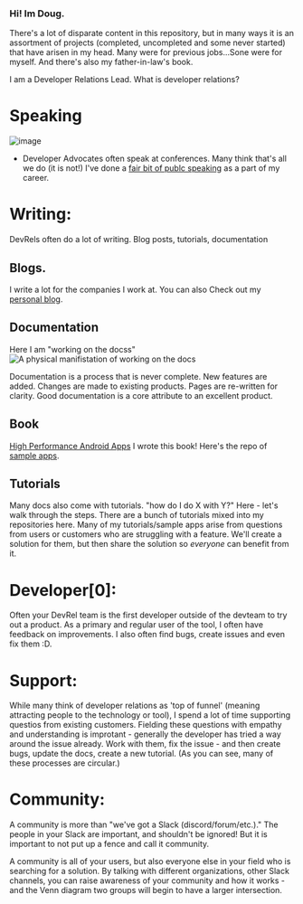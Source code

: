 ### Hi! Im Doug.

There's a lot of disparate content in this repository, but in many ways it is an assortment of projects (completed, uncompleted and some never started) that have arisen in my head.  Many were for previous jobs...Sone were for myself.  And there's also my father-in-law's book.

I am a Developer Relations Lead.  What is developer relations?


# Speaking
![image](https://github.com/dougsillars/dougsillars/assets/1514288/f92b60ba-6f9f-49d2-a116-ff78c02f9db5)

* Developer Advocates often speak at conferences.  Many think that's all we do (it is not!) I've done a [fair bit of publc speaking](https://speakofthedevrel.cloud/speaking) as a part of my career.

# Writing:

DevRels often do a lot of writing.  Blog posts, tutorials, documentation

## Blogs.  

I write a lot for the companies I work at.  You can also Check out my [personal blog](https://speakofthedevrel.cloud).

## Documentation

Here I am "working on the docss"
![A physical manifistation of working on the docs](https://github.com/dougsillars/dougsillars/assets/1514288/4e3c8d9c-71e9-4b4d-a8c1-eaeba14dd844)

Documentation is a process that is never complete. New features are added.  Changes are made to existing products.  Pages are re-written for clarity.  Good documentation is a core attribute to an excellent product.

## Book
[High Performance Android Apps](https://drive.google.com/file/d/0B9m5z_nQjKE2Vmp1WkwtQjlPVkU/view?usp=sharing&resourcekey=0-FTIvkdmwgF9IJgidyDCYlw)  I wrote this book!  Here's the repo of [sample apps](https://github.com/dougsillars/HighPerformanceAndroidApps).


## Tutorials

Many docs also come with tutorials. "how do I do X with Y?"  Here - let's walk through the steps.  There are a bunch of tutorials mixed into my repositories here.  Many of my tutorials/sample apps arise from questions from users or customers who are struggling with a feature. We'll create a solution for them, but then share the solution so *everyone* can benefit from it.

# Developer[0]:  
Often your DevRel team is the first developer outside of the devteam to try out a product.  As a primary and regular user of the tool, I often have feedback on improvements.  I also often find bugs, create issues and even fix them :D.  

# Support: 
While many think of developer relations as 'top of funnel' (meaning attracting people to the technology or tool), I spend a lot of time supporting questios from existing customers.  Fielding these questions with empathy and understanding is improtant - generally the developer has tried a way around the issue already.  Work with them, fix the issue - and then create bugs, update the docs, create a new tutorial. (As you can see, many of these processes are circular.)

# Community:

A community is more than "we've got a Slack (discord/forum/etc.)."  The people in your Slack are important, and shouldn't be ignored!  But it is important to not put up a fence and call it community.

A community is all of your users, but also everyone else in your field who is searching for a solution. By talking with different organizations, other Slack channels, you can raise awareness of your community and how it works - and the Venn diagram two groups will begin to have a larger intersection.

<!--
**dougsillars/dougsillars** is a ✨ _special_ ✨ repository because its `README.md` (this file) appears on your GitHub profile.

Here are some ideas to get you started:

- 🔭 I’m currently working on ...
- 🌱 I’m currently learning ...
- 👯 I’m looking to collaborate on ...
- 🤔 I’m looking for help with ...
- 💬 Ask me about ...
- 📫 How to reach me: ...
- 😄 Pronouns: ...
- ⚡ Fun fact: ...
-->
